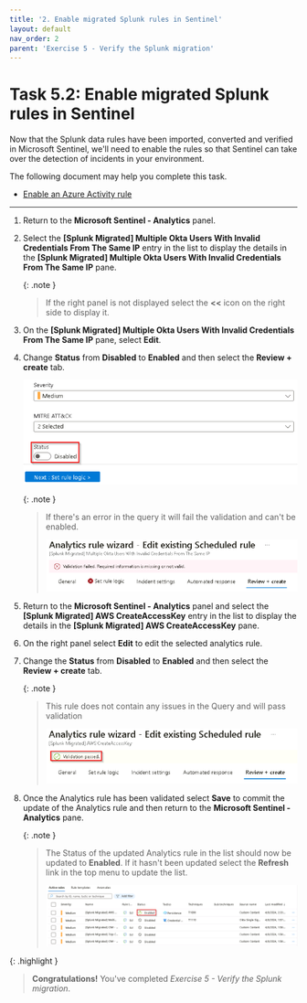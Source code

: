 ```yaml
---
title: '2. Enable migrated Splunk rules in Sentinel'
layout: default
nav_order: 2
parent: 'Exercise 5 - Verify the Splunk migration'
---
```


# Task 5.2: Enable migrated Splunk rules in Sentinel

Now that the Splunk data rules have been imported, converted and verified in Microsoft Sentinel, we'll need to enable the rules so that Sentinel can take over the detection of incidents in your environment.

The following document may help you complete this task.  

- [Enable an Azure Activity rule](https://github.com/Azure/Azure-Sentinel/blob/master/Solutions/Training/Azure-Sentinel-Training-Lab/Modules/Module-3-Analytics-Rules.md)

---

1.  Return to the **Microsoft Sentinel - Analytics** panel.

1.  Select the **[Splunk Migrated] Multiple Okta Users With Invalid Credentials From The Same IP** entry in the list to display the details in the **[Splunk Migrated] Multiple Okta Users With Invalid Credentials From The Same IP** pane.

    {: .note }
    > If the right panel is not displayed select the **<<** icon on the right side to display it.

1.  On the **[Splunk Migrated] Multiple Okta Users With Invalid Credentials From The Same IP** pane, select **Edit**.

1.  Change **Status** from **Disabled** to **Enabled** and then select the **Review + create** tab.

    ![enable_disable_toggle.png](../media/enable_disable_toggle.png)

    {: .note }
    >If there's an error in the query it will fail the validation and can't be enabled.
    >
    > ![enable_fail_validation.png](../media/enable_fail_validation.png)

1.  Return to the **Microsoft Sentinel - Analytics** panel and select the **[Splunk Migrated] AWS CreateAccessKey** entry in the list to display the details in the **[Splunk Migrated] AWS CreateAccessKey** pane.

1.  On the right panel select **Edit** to edit the selected analytics rule.

1.  Change the **Status** from **Disabled** to **Enabled** and then select the **Review + create** tab.

    {: .note }
    >This rule does not contain any issues in the Query and will pass validation
    >
    >![enable_pass_validation.png](../media/enable_pass_validation.png)

1.  Once the Analytics rule has been validated select **Save** to commit the update of the Analytics rule and then return to the **Microsoft Sentinel - Analytics** pane.

    {: .note }
    >The Status of the updated Analytics rule in the list should now be updated to **Enabled**. If it hasn't been updated select the **Refresh** link in the top menu to update the list.
    >
    > ![list_entry_enabled.png](../media/list_entry_enabled.png)
    
{: .highlight }
>**Congratulations!** You've completed *Exercise 5 - Verify the Splunk migration*.
